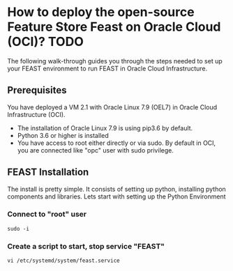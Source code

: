 # How to deploy the open-source Feature Store Feast on Oracle Cloud (OCI)? TODO

The following walk-through guides you through the steps needed to set up your FEAST environment to run FEAST in Oracle Cloud Infrastructure.

## Prerequisites

You have deployed a VM 2.1 with Oracle Linux 7.9 (OEL7) in Oracle Cloud Infrastructure (OCI).

- The installation of Oracle Linux 7.9 is using pip3.6 by default. 
- Python 3.6 or higher is installed
- You have access to root either directly or via sudo. By default in OCI, you are connected like "opc" user with sudo privilege.

## FEAST Installation

The install is pretty simple. It consists of setting up python, installing python components and libraries. 
Lets start with setting up the Python Environment



### Connect to "root" user

```console
sudo -i
```

### Create a script to start, stop service "FEAST"

```console
vi /etc/systemd/system/feast.service
```


